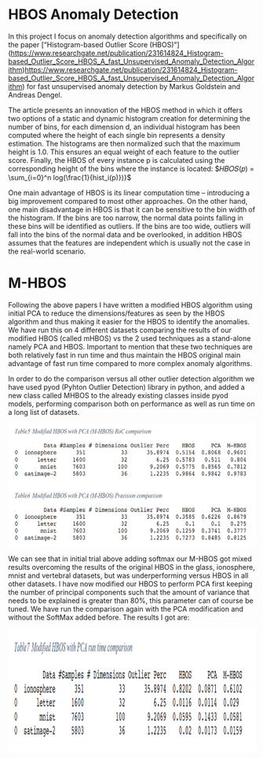 # HBOS Anomaly Detection
In this project I focus on anomaly detection algorithms and specifically on the paper
[“Histogram-based Outlier Score (HBOS)”] (https://www.researchgate.net/publication/231614824_Histogram-based_Outlier_Score_HBOS_A_fast_Unsupervised_Anomaly_Detection_Algorithm)https://www.researchgate.net/publication/231614824_Histogram-based_Outlier_Score_HBOS_A_fast_Unsupervised_Anomaly_Detection_Algorithm) for fast unsupervised anomaly detection by
Markus Goldstein and Andreas Dengel.

The article presents an innovation of the HBOS method in which it offers two options of a static
and dynamic histogram creation for determining the number of bins, for each dimension d, an
individual histogram has been computed where the height of each single bin represents a
density estimation. The histograms are then normalized such that the maximum height is 1.0.
This ensures an equal weight of each feature to the outlier score. Finally, the HBOS of every
instance p is calculated using the corresponding height of the bins where the instance is
located:
$𝐻𝐵𝑂𝑆(𝑝) = \sum_{i=0}^n log(\frac{1}{hist_i(p)})}$

One main advantage of HBOS is its linear computation time – introducing a big improvement
compared to most other approaches. On the other hand, one main disadvantage in HBOS is
that it can be sensitive to the bin width of the histogram. If the bins are too narrow, the normal
data points falling in these bins will be identified as outliers. If the bins are too wide, outliers will
fall into the bins of the normal data and be overlooked, in addition HBOS assumes that the
features are independent which is usually not the case in the real-world scenario.

# M-HBOS
Following the above papers I have written a modified HBOS algorithm using initial PCA to
reduce the dimensions/features as seen by the HBOS algorithm and thus making it easier for
the HBOS to identify the anomalies. We have run this on 4 different datasets comparing the
results of our modified HBOS (called mHBOS) vs the 2 used techniques as a stand-alone
namely PCA and HBOS. Important to mention that these two techniques are both relatively
fast in run time and thus maintain the HBOS original main advantage of fast run time
compared to more complex anomaly algorithms.

In order to do the comparison versus all other outlier detection algorithm we have used pyod
(Pyhton Outlier Detection) library in python, and added a new class called MHBOS to the
already existing classes inside pyod models, performing comparison both on performance as
well as run time on a long list of datasets.
<p align="center">
  <img height="250" src="./figures/results.PNG">
</p>

We can see that in initial trial above adding softmax our M-HBOS got mixed results overcoming
the results of the original HBOS in the glass, ionosphere, mnist and vertebral datasets, but was
underperforming versus HBOS in all other datasets.
I have now modified our HBOS to perform PCA first keeping the number of principal
components such that the amount of variance that needs to be explained is greater than 80%,
this parameter can of course be tuned. We have run the comparison again with the PCA
modification and without the SoftMax added before. The results I got are:
<p align="center">
  <img height="250" src="./figures/time_compression.PNG">
</p>

